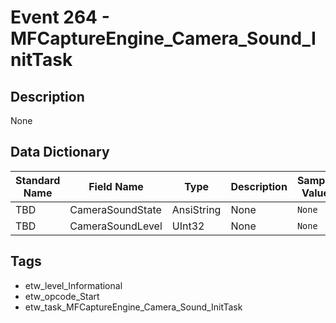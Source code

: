 # Event 264 - MFCaptureEngine_Camera_Sound_InitTask

## Description
None

## Data Dictionary
|Standard Name|Field Name|Type|Description|Sample Value|
|---|---|---|---|---|
|TBD|CameraSoundState|AnsiString|None|`None`|
|TBD|CameraSoundLevel|UInt32|None|`None`|

## Tags
* etw_level_Informational
* etw_opcode_Start
* etw_task_MFCaptureEngine_Camera_Sound_InitTask